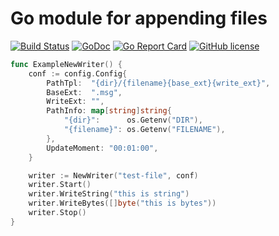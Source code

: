 # Go module for appending files

[![Build Status](https://travis-ci.org/gonejack/gwriter.svg?branch=master)](https://travis-ci.org/gonejack/gwriter)
[![GoDoc](https://godoc.org/github.com/gonejack/gwriter?status.svg)](https://godoc.org/github.com/gonejack/gwriter)
[![Go Report Card](https://goreportcard.com/badge/github.com/gonejack/gwriter)](https://goreportcard.com/report/github.com/gonejack/gwriter)
[![GitHub license](https://img.shields.io/github/license/gonejack/gwriter.svg?color=blue)](LICENSE.md)

```go
func ExampleNewWriter() {
	conf := config.Config{
		PathTpl:  "{dir}/{filename}{base_ext}{write_ext}",
		BaseExt:  ".msg",
		WriteExt: "",
		PathInfo: map[string]string{
			"{dir}":      os.Getenv("DIR"),
			"{filename}": os.Getenv("FILENAME"),
		},
		UpdateMoment: "00:01:00",
	}

	writer := NewWriter("test-file", conf)
	writer.Start()
	writer.WriteString("this is string")
	writer.WriteBytes([]byte("this is bytes"))
	writer.Stop()
}
```